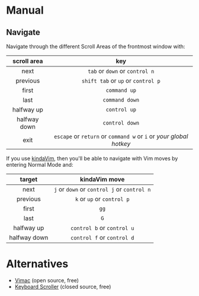 # Manual

## Navigate

Navigate through the different Scroll Areas of the frontmost window with:

| scroll area     | key | 
| :---:           | :---:
| next            | `tab` or `down` or `control n`
| previous        | `shift tab` or `up` or `control p`
| first           | `command up`
| last            | `command down`
| halfway up      | `control up`
| halfway down    | `control down`
| exit            |  `escape` or `return` or `command w` or `i` or _your global hotkey_

If you use [kindaVim](https://github.com/godbout/kindaVim.docs), then you'll be able to navigate with Vim moves by entering Normal Mode and:

| target          | kindaVim move | 
| :---:           | :---: 
| next            | `j` or `down` or `control j` or `control n`
| previous        | `k` or `up` or `control p`
| first           | `gg`
| last            | `G`
| halfway up      | `control b` or `control u` 
| halfway down    | `control f` or `control d`


# Alternatives

* [Vimac](https://github.com/dexterleng/vimac) (open source, free)
* [Keyboard Scroller](https://github.com/dexterleng/KeyboardScroller.docs) (closed source, free)
